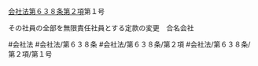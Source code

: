[会社法第６３８条第２項](会社法＿＿＿＿第６３８条第２項)第１号

その社員の全部を無限責任社員とする定款の変更　合名会社


#会社法
#会社法/第６３８条
#会社法/第６３８条/第２項
#会社法/第６３８条/第２項/第１号
